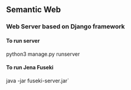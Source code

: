 ## Semantic Web

### Web Server based on Django framework

#### To run server
python3 manage.py runserver

#### To run Jena Fuseki
java -jar fuseki-server.jar`
